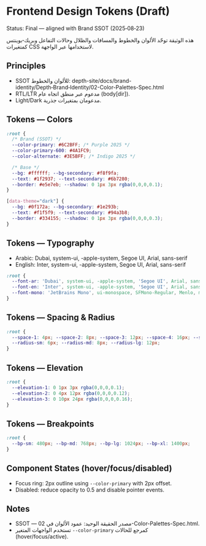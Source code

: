 # Frontend Design Tokens (Draft)

Status: Final — aligned with Brand SSOT (2025‑08‑23)

هذه الوثيقة توحّد الألوان والخطوط والمسافات والظلال وحالات التفاعل وبريك‑بوينتس كمتغيرات CSS لاستخدامها عبر الواجهة.

## Principles
- SSOT للألوان والخطوط: depth-site/docs/brand-identity/Depth‑Brand‑Identity/02-Color-Palettes-Spec.html
- RTL/LTR مدعوم عبر منطق اتجاه عام (body[dir]).
- Light/Dark مدعومان بمتغيرات جذرية.

## Tokens — Colors
```css
:root {
  /* Brand (SSOT) */
  --color-primary: #6C2BFF; /* Purple 2025 */
  --color-primary-600: #4A1FC9;
  --color-alternate: #3E5BFF; /* Indigo 2025 */

  /* Base */
  --bg: #ffffff; --bg-secondary: #f8f9fa;
  --text: #1f2937; --text-secondary: #6b7280;
  --border: #e5e7eb; --shadow: 0 1px 3px rgba(0,0,0,0.1);
}

[data-theme="dark"] {
  --bg: #0f172a; --bg-secondary: #1e293b;
  --text: #f1f5f9; --text-secondary: #94a3b8;
  --border: #334155; --shadow: 0 1px 3px rgba(0,0,0,0.3);
}
```

## Tokens — Typography
- Arabic: Dubai, system-ui, -apple-system, Segoe UI, Arial, sans-serif
- English: Inter, system-ui, -apple-system, Segoe UI, Arial, sans-serif

```css
:root {
  --font-ar: 'Dubai', system-ui, -apple-system, 'Segoe UI', Arial, sans-serif;
  --font-en: 'Inter', system-ui, -apple-system, 'Segoe UI', Arial, sans-serif;
  --font-mono: 'JetBrains Mono', ui-monospace, SFMono-Regular, Menlo, monospace;
}
```

## Tokens — Spacing & Radius
```css
:root {
  --space-1: 4px; --space-2: 8px; --space-3: 12px; --space-4: 16px; --space-6: 24px; --space-8: 32px;
  --radius-sm: 6px; --radius-md: 8px; --radius-lg: 12px;
}
```

## Tokens — Elevation
```css
:root {
  --elevation-1: 0 1px 3px rgba(0,0,0,0.1);
  --elevation-2: 0 4px 12px rgba(0,0,0,0.12);
  --elevation-3: 0 10px 24px rgba(0,0,0,0.16);
}
```

## Tokens — Breakpoints
```css
:root {
  --bp-sm: 480px; --bp-md: 768px; --bp-lg: 1024px; --bp-xl: 1400px;
}
```

## Component States (hover/focus/disabled)
- Focus ring: 2px outline using `--color-primary` with 2px offset.
- Disabled: reduce opacity to 0.5 and disable pointer events.

## Notes
- SSOT — مصدر الحقيقة الوحيد: عمود الألوان في 02-Color-Palettes-Spec.html.
- تستخدم الواجهات المتغير `--color-primary` كمرجع للحالات (hover/focus/active).
